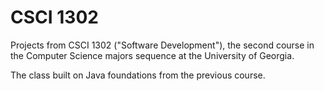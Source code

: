 # CSCI 1302

Projects from CSCI 1302 ("Software Development"), the second course in the Computer Science majors sequence at the University of Georgia.

The class built on Java foundations from the previous course.
